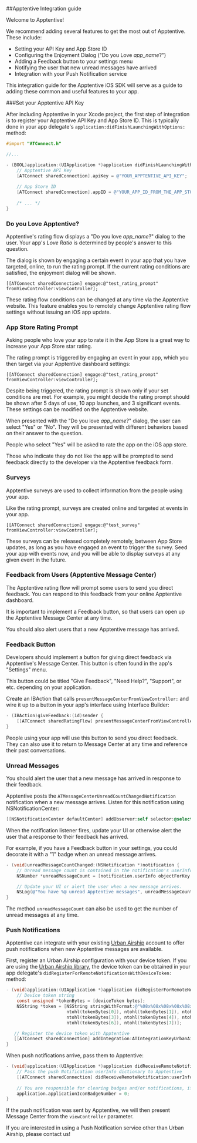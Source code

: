 ##Apptentive Integration guide

Welcome to Apptentive!

We recommend adding several features to get the most out of Apptentive. These include:
 - Setting your API Key and App Store ID
 - Configuring the Enjoyment Dialog ("Do you Love *app_name*?")
 - Adding a Feedback button to your settings menu
 - Notifying the user that new unread messages have arrived
 - Integration with your Push Notification service

This integration guide for the Apptentive iOS SDK will serve as a guide to adding these common and useful features to your app.

###Set your Apptentive API Key

After including Apptentive in your Xcode project, the first step of integration is to register your Apptentive API Key and App Store ID. This is typically done in your app delegate's `application:didFinishLaunchingWithOptions:` method:

``` objective-c
#import "ATConnect.h"

//...

- (BOOL)application:(UIApplication *)application didFinishLaunchingWithOptions:(NSDictionary *)launchOptions {
	// Apptentive API Key
	[ATConnect sharedConnection].apiKey = @"YOUR_APPTENTIVE_API_KEY";
	
	// App Store ID
	[ATConnect sharedConnection].appID = @"YOUR_APP_ID_FROM_THE_APP_STORE";
	
	/* ... */
}
```

### Do you Love Apptentive?

Apptentive's rating flow displays a "Do you love *app_name*?" dialog to the user. Your app's *Love Ratio* is determined by people's answer to this question.

The dialog is shown by engaging a certain event in your app that you have targeted, online, to run the rating prompt. If the current rating conditions are satisfied, the enjoyment dialog will be shown.

	[[ATConnect sharedConnection] engage:@"test_rating_prompt" fromViewController:viewController];

These rating flow conditions can be changed at any time via the Apptentive website. This feature enables you to remotely change Apptentive rating flow settings without issuing an iOS app update.

### App Store Rating Prompt

Asking people who love your app to rate it in the App Store is a great way to increase your App Store star rating.

The rating prompt is triggered by engaging an event in your app, which you then target via your Apptentive dashboard settings:  

	[[ATConnect sharedConnection] engage:@"test_rating_prompt" fromViewController:viewController];

Despite being triggered, the rating prompt is shown only if your set conditions are met. For example, you might decide the rating prompt should be shown after 5 days of use, 10 app launches, and 3 significant events. These settings can be modified on the Apptentive website.

When presented with the "Do you love *app_name*?" dialog, the user can select "Yes" or "No". They will be presented with different behaviors based on their answer to the question.

People who select "Yes" will be asked to rate the app on the iOS app store.

Those who indicate they do not like the app will be prompted to send feedback directly to the developer via the Apptentive feedback form.

### Surveys

Apptentive surveys are used to collect information from the people using your app.

Like the rating prompt, surveys are created online and targeted at events in your app. 

	[[ATConnect sharedConnection] engage:@"test_survey" fromViewController:viewController];

These surveys can be released completely remotely, between App Store updates, as long as you have engaged an event to trigger the survey. Seed your app with events now, and you will be able to display surveys at any given event in the future. 

### Feedback from Users (Apptentive Message Center)

The Apptentive rating flow will prompt some users to send you direct feedback. You can respond to this feedback from your online Apptentive dashboard.

It is important to implement a Feedback button, so that users can open up the Apptentive Message Center at any time. 

You should also alert users that a new Apptentive message has arrived.

### Feedback Button

Developers should implement a button for giving direct feedback via Apptentive's Message Center. This button is often found in the app's "Settings" menu.

This button could be titled "Give Feedback", "Need Help?", "Support", or etc. depending on your application.

Create an IBAction that calls `presentMessageCenterFromViewController:` and wire it up to a button in your app's interface using Interface Builder:

``` objective-c
- (IBAction)giveFeedback:(id)sender {
	[[ATConnect sharedRatingFlow] presentMessageCenterFromViewController:self];
}
```

People using your app will use this button to send you direct feedback. They can also use it to return to Message Center at any time and reference their past conversations.

### Unread Messages

You should alert the user that a new message has arrived in response to their feedback.

Apptentive posts the `ATMessageCenterUnreadCountChangedNotification` notification when a new message arrives. Listen for this notification using NSNotificationCenter:

``` objective-c
[[NSNotificationCenter defaultCenter] addObserver:self selector:@selector(unreadMessageCountChanged:) name:ATMessageCenterUnreadCountChangedNotification object:nil];
```

When the notification listener fires, update your UI or otherwise alert the user that a response to their feedback has arrived.

For example, if you have a Feedback button in your settings, you could decorate it with a "1" badge when an unread message arrives.

``` objective-c
- (void)unreadMessageCountChanged:(NSNotification *)notification {
    // Unread message count is contained in the notification's userInfo dictionary.
    NSNumber *unreadMessageCount = [notification.userInfo objectForKey:@"count"];

    // Update your UI or alert the user when a new message arrives.
    NSLog(@"You have %@ unread Apptentive messages", unreadMessageCount);
}
```

The method `unreadMessageCount` can also be used to get the number of unread messages at any time.

### Push Notifications

Apptentive can integrate with your existing [Urban Airship](http://urbanairship.com/) account to offer push notifications when new Apptentive messages are available.

First, register an Urban Airship configuration with your device token. If you are using the [Urban Airship library](http://docs.urbanairship.com/build/ios.html#download-install-our-library-frameworks), the device token can be obtained in your app delegate's `didRegisterForRemoteNotificationsWithDeviceToken:` method:

``` objective-c
- (void)application:(UIApplication *)application didRegisterForRemoteNotificationsWithDeviceToken:(NSData *)deviceToken {
    // Device token string
    const unsigned *tokenBytes = [deviceToken bytes];
    NSString *token = [NSString stringWithFormat:@"%08x%08x%08x%08x%08x%08x%08x%08x",
                       ntohl(tokenBytes[0]), ntohl(tokenBytes[1]), ntohl(tokenBytes[2]),
                       ntohl(tokenBytes[3]), ntohl(tokenBytes[4]), ntohl(tokenBytes[5]),
                       ntohl(tokenBytes[6]), ntohl(tokenBytes[7])];

   // Register the device token with Apptentive
   [[ATConnect sharedConnection] addIntegration:ATIntegrationKeyUrbanAirship withConfiguration:@{@"token": token}];
}
```

When push notifications arrive, pass them to Apptentive:  

``` objective-c
- (void)application:(UIApplication *)application didReceiveRemoteNotification:(NSDictionary *)userInfo fetchCompletionHandler:(void (^)(UIBackgroundFetchResult))completionHandler{
    // Pass the push Notification userInfo dictionary to Apptentive
    [[ATConnect sharedConnection] didReceiveRemoteNotification:userInfo fromViewController:viewController];
	
	// You are responsible for clearing badges and/or notifications, if desired. Apptentive does not reset them.
	application.applicationIconBadgeNumber = 0;
}
```

If the push notification was sent by Apptentive, we will then present Message Center from the `viewController` parameter.

If you are interested in using a Push Notification service other than Urban Airship, please contact us!
